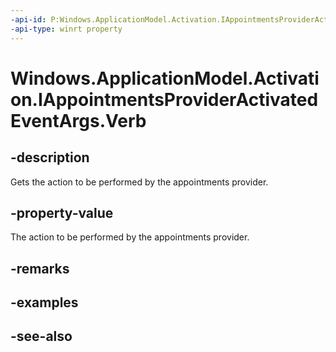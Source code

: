 ```yaml
---
-api-id: P:Windows.ApplicationModel.Activation.IAppointmentsProviderActivatedEventArgs.Verb
-api-type: winrt property
---
```


<!-- Property syntax
public string Verb { get; }
-->

# Windows.ApplicationModel.Activation.IAppointmentsProviderActivatedEventArgs.Verb

## -description
Gets the action to be performed by the appointments provider.

## -property-value
The action to be performed by the appointments provider.

## -remarks

## -examples

## -see-also
